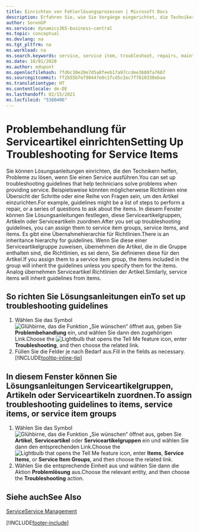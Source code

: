 ```yaml
---
title: Einrichten von Fehlerlösungsprozessen | Microsoft Docs
description: Erfahren Sie, wie Sie Vorgänge eingerichtet, die Techniker helfen, Probleme bei Serviceartikeln zu identifizieren und zu bearbeiten.
author: SorenGP
ms.service: dynamics365-business-central
ms.topic: conceptual
ms.devlang: na
ms.tgt_pltfrm: na
ms.workload: na
ms.search.keywords: service, service item, troubleshoot, repairs, maintenance
ms.date: 10/01/2020
ms.author: edupont
ms.openlocfilehash: 7fdbc30e20e7d5a8feeb17a97ccdee3688fa7607
ms.sourcegitcommit: ff2b55b7e790447e0c1fcd5c2ec7f7610338ebaa
ms.translationtype: HT
ms.contentlocale: de-DE
ms.lasthandoff: 02/15/2021
ms.locfileid: "5380406"
---
```

# <a name="setting-up-troubleshooting-for-service-items"></a><span data-ttu-id="0c531-103">Problembehandlung für Serviceartikel einrichten</span><span class="sxs-lookup"><span data-stu-id="0c531-103">Setting Up Troubleshooting for Service Items</span></span>
<span data-ttu-id="0c531-104">Sie können Lösungsanleitungen einrichten, die den Technikern helfen, Probleme zu lösen, wenn Sie einen Service ausführen.</span><span class="sxs-lookup"><span data-stu-id="0c531-104">You can set up troubleshooting guidelines that help technicians solve problems when providing service.</span></span> <span data-ttu-id="0c531-105">Beispielsweise könnten möglicherweise Richtlinien eine Übersicht der Schritte oder eine Reihe von Fragen sein, um den Artikel einzurichten.</span><span class="sxs-lookup"><span data-stu-id="0c531-105">For example, guidelines might be a list of steps to perform a repair, or a series of questions to ask about the items.</span></span> <span data-ttu-id="0c531-106">In diesem Fenster können Sie Lösungsanleitungen festlegen, diese Serviceartikelgruppen, Artikeln oder Serviceartikeln zuordnen.</span><span class="sxs-lookup"><span data-stu-id="0c531-106">After you set up troubleshooting guidelines, you can assign them to service item groups, service items, and items.</span></span> <span data-ttu-id="0c531-107">Es gibt eine Übernahmehierarchie für Richtlinien.</span><span class="sxs-lookup"><span data-stu-id="0c531-107">There is an inheritance hierarchy for guidelines.</span></span> <span data-ttu-id="0c531-108">Wenn Sie diese einer Serviceartikelgruppe zuweisen, übernehmen die Artikel, die in die Gruppe enthalten sind, die Richtlinien, es sei denn, Sie definieren diese für den Artikel.</span><span class="sxs-lookup"><span data-stu-id="0c531-108">If you assign them to a service item group, the items included in the group will inherit the guidelines unless you specify them for the items.</span></span> <span data-ttu-id="0c531-109">Analog übernehmen Serviceartikel Richtlinien der Artikel.</span><span class="sxs-lookup"><span data-stu-id="0c531-109">Similarly, service items will inherit guidelines from items.</span></span>  

## <a name="to-set-up-troubleshooting-guidelines"></a><span data-ttu-id="0c531-110">So richten Sie Lösungsanleitungen ein</span><span class="sxs-lookup"><span data-stu-id="0c531-110">To set up troubleshooting guidelines</span></span>
1. <span data-ttu-id="0c531-111">Wählen Sie das Symbol ![Glühbirne, das die Funktion „Sie wünschen“ öffnet](media/ui-search/search_small.png "Was möchten Sie tun?") aus, geben Sie **Problembehandlung** ein, und wählen Sie dann den zugehörigen Link.</span><span class="sxs-lookup"><span data-stu-id="0c531-111">Choose the ![Lightbulb that opens the Tell Me feature](media/ui-search/search_small.png "Tell me what you want to do") icon, enter **Troubleshooting**, and then choose the related link.</span></span>  
2. <span data-ttu-id="0c531-112">Füllen Sie die Felder je nach Bedarf aus.</span><span class="sxs-lookup"><span data-stu-id="0c531-112">Fill in the fields as necessary.</span></span> [!INCLUDE[tooltip-inline-tip](includes/tooltip-inline-tip_md.md)]  

## <a name="to-assign-troubleshooting-guidelines-to-items-service-items-or-service-item-groups"></a><span data-ttu-id="0c531-113">In diesem Fenster können Sie Lösungsanleitungen Serviceartikelgruppen, Artikeln oder Serviceartikeln zuordnen.</span><span class="sxs-lookup"><span data-stu-id="0c531-113">To assign troubleshooting guidelines to items, service items, or service item groups</span></span>
1. <span data-ttu-id="0c531-114">Wählen Sie das Symbol ![Glühbirne, das die Funktion „Sie wünschen“ öffnet](media/ui-search/search_small.png "Was möchten Sie tun?") aus, geben Sie **Artikel**, **Serviceartikel** oder **Serviceartikelgruppen** ein und wählen Sie dann den entsprechenden Link.</span><span class="sxs-lookup"><span data-stu-id="0c531-114">Choose the ![Lightbulb that opens the Tell Me feature](media/ui-search/search_small.png "Tell me what you want to do") icon, enter **Items**, **Service Items**, or **Service Item Groups**, and then choose the related link.</span></span>  
2. <span data-ttu-id="0c531-115">Wählen Sie die entsprechende Einheit aus und wählen Sie dann die Aktion **Problemlösung** aus.</span><span class="sxs-lookup"><span data-stu-id="0c531-115">Choose the relevant entity, and then choose the **Troubleshooting** action.</span></span>  

## <a name="see-also"></a><span data-ttu-id="0c531-116">Siehe auch</span><span class="sxs-lookup"><span data-stu-id="0c531-116">See Also</span></span>
[<span data-ttu-id="0c531-117">Service</span><span class="sxs-lookup"><span data-stu-id="0c531-117">Service Management</span></span>](service-service.md)

[!INCLUDE[footer-include](includes/footer-banner.md)]